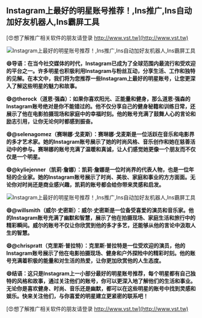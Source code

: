 ## **Instagram上最好的明星账号推荐！,Ins推广,Ins自动加好友机器人,Ins霸屏工具**

[😍想了解推广相关软件的朋友请登录 http://www.vst.tw](http://www.vst.tw)

 <center><img src="https://vst.tw/MP4/tuiguang/png/5.png" alt="Instagram上最好的明星账号推荐！,Ins推广,Ins自动加好友机器人,Ins霸屏工具"></center>

**😄导语：在当今社交媒体的时代，Instagram已成为了全球范围内最流行和受欢迎的平台之一。许多明星也积极利用Instagram与粉丝互动，分享生活、工作和独特的见解。在本文中，我们将为您推荐一些Instagram上最好的明星账号，让您更深入了解这些明星的魅力和故事。**

**😄@therock（道恩·强森）：如果你喜欢阳光、正能量和健身，那么道恩·强森的Instagram账号绝对是你不能错过的。他不仅分享自己的健身秘籍和训练日常，还展示了他在电影拍摄现场和家庭中的幸福时刻。他的账号充满了鼓舞人心的言论和励志引用，让你无论何时都感到振奋。**

**😄@selenagomez（赛琳娜·戈麦斯）：赛琳娜·戈麦斯是一位活跃在音乐和电影界的多才艺术家。她的Instagram账号展示了她的时尚风格、音乐创作和她在慈善活动中的参与。赛琳娜的账号充满了温暖和真诚，让人们感觉她更像一个朋友而不仅仅是一个明星。**

**😄@kyliejenner（凯莉·詹娜）：凯莉·詹娜是一位时尚界的代表人物，也是一位年轻的企业家。她的Instagram账号展示了时尚、美妆、家庭和事业的方方面面。无论你对时尚还是商业感兴趣，凯莉的账号都会给你带来灵感和启发。**

 <center><img src="https://vst.tw/MP4/tuiguang/png/7.png" alt="Instagram上最好的明星账号推荐！,Ins推广,Ins自动加好友机器人,Ins霸屏工具"></center>

**😄@willsmith（威尔·史密斯）：威尔·史密斯是一位备受喜爱的演员和音乐家。他的Instagram账号充满了幽默和智慧，展示了他在拍摄现场、家庭生活和旅行中的精彩瞬间。威尔的账号不仅让你欣赏到他的多才多艺，还能够从他的言论中汲取人生的智慧。**

**😄@chrispratt（克里斯·普拉特）：克里斯·普拉特是一位受欢迎的演员，他的Instagram账号展示了他在电影拍摄现场、健身和户外探险中的精彩时刻。他的账号充满着积极的能量和对生活的热爱，让你更加欣赏他的人生态度。**

**😄结语：这只是Instagram上一小部分最好的明星账号推荐，每个明星都有自己独特的风格和故事，通过关注他们的账号，你可以更深入地了解他们的生活和事业。无论你是喜欢健身、时尚、音乐还是幽默，都可以在这些明星的账号中找到灵感和娱乐。快来关注他们，与你喜爱的明星建立更紧密的联系吧！**

[😍想了解推广相关软件的朋友请登录 http://www.vst.tw](http://www.vst.tw)



